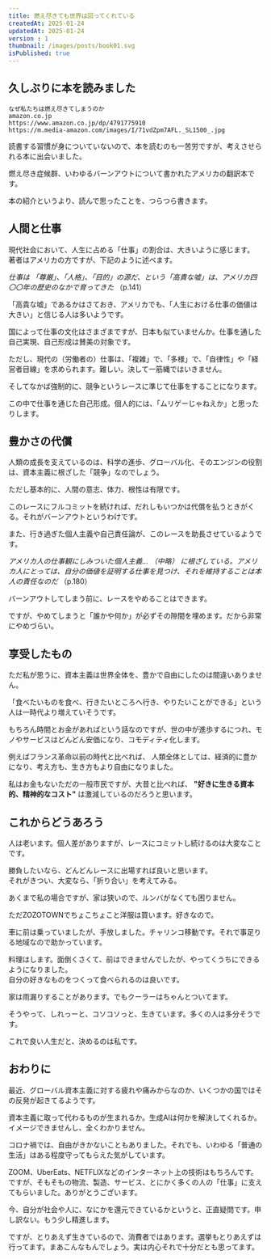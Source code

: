 ```yaml
---
title: 燃え尽きても世界は回ってくれている
createdAt: 2025-01-24
updatedAt: 2025-01-24
version : 1
thumbnail: /images/posts/book01.svg
isPublished: true
---
```

## 久しぶりに本を読みました

```Amazon
なぜ私たちは燃え尽きてしまうのか
amazon.co.jp
https://www.amazon.co.jp/dp/4791775910
https://m.media-amazon.com/images/I/71vdZpm7AFL._SL1500_.jpg
```

読書する習慣が身についていないので、本を読むのも一苦労ですが、考えさせられる本に出会いました。

燃え尽き症候群、いわゆるバーンアウトについて書かれたアメリカの翻訳本です。

本の紹介というより、読んで思ったことを、つらつら書きます。

## 人間と仕事
現代社会において、人生に占める「仕事」の割合は、大きいように感じます。  
著者はアメリカの方ですが、下記のように述べます。

_仕事は 「尊厳」、「人格」、「目的」の源だ、という「高貴な嘘」は、アメリカ四〇〇年の歴史のなかで育ってきた_  （p.141）

「高貴な嘘」であるかはさておき、アメリカでも、「人生における仕事の価値は大きい」と信じる人は多いようです。

国によって仕事の文化はさまざまですが、日本も似ていませんか。仕事を通した自己実現、自己形成は賛美の対象です。

ただし、現代の（労働者の）仕事は、「複雑」で、「多様」で、「自律性」や「経営者目線」を求められます。難しい。決して一筋縄ではいきません。

そしてなかば強制的に、競争というレースに準じて仕事をすることになります。

この中で仕事を通じた自己形成。個人的には、「ムリゲーじゃねえか」と思ったりします。

## 豊かさの代償
人類の成長を支えているのは、科学の進歩、グローバル化、そのエンジンの役割は、資本主義に根ざした「競争」なのでしょう。

ただし基本的に、人間の意志、体力、根性は有限です。

このレースにフルコミットを続ければ、だれしもいつかは代償を払うときがくる。それがバーンアウトというわけです。

また、行き過ぎた個人主義や自己責任論が、このレースを助長させているようです。

_アメリカ人の仕事観にしみついた個人主義... （中略） に根ざしている。アメリカ人にとっては、自分の価値を証明する仕事を見つけ、それを維持することは本人の責任なのだ_  （p.180）

バーンアウトしてしまう前に、レースをやめることはできます。

ですが、やめてしまうと「誰かや何か」が必ずその隙間を埋めます。だから非常にやめづらい。


## 享受したもの
ただ私が思うに、資本主義は世界全体を、豊かで自由にしたのは間違いありません。

「食べたいものを食べ、行きたいところへ行き、やりたいことができる」という人は一時代より増えていそうです。

もちろん時間とお金があればという話なのですが、世の中が進歩するにつれ、モノやサービスはどんどん安価になり、コモディティ化します。

例えばフランス革命以前の時代と比べれば、 人類全体としては、経済的に豊かになり、考え方も、生き方もより自由になりました。

私はお金もないただの一般市民ですが、大昔と比べれば、 **"好きに生きる資本的、精神的なコスト"** は激減しているのだろうと思います。

## これからどうあろう
人は老います。個人差がありますが、レースにコミットし続けるのは大変なことです。

勝負したいなら、どんどんレースに出場すれば良いと思います。  
それがきつい、大変なら、「折り合い」を考えてみる。

あくまで私の場合ですが、家は狭いので、ルンバがなくても困りません。  

ただZOZOTOWNでちょこちょこと洋服は買います。好きなので。

車に前は乗っていましたが、手放しました。チャリンコ移動です。それで事足りる地域なので助かっています。

料理はします。面倒くさくて、前はできませんでしたが、やってくうちにできるようになりました。  
自分の好きなものをつくって食べられるのは良いです。

家は雨漏りすることがあります。でもクーラーはちゃんとついてます。

そうやって、しれっーと、コソコソっと、生きています。多くの人は多分そうです。

これで良い人生だと、決めるのは私です。

## おわりに

最近、グローバル資本主義に対する疲れや痛みからなのか、いくつかの国ではその反発が起きてるようです。

資本主義に取って代わるものが生まれるか。生成AIは何かを解決してくれるか。イメージできませんし、全くわかりません。

コロナ禍では、自由がきかないこともありました。それでも、いわゆる「普通の生活」はある程度守ってもらえた気がしています。

ZOOM、UberEats、NETFLIXなどのインターネット上の技術はもちろんです。  
ですが、そもそもの物流、製造、サービス、とにかく多くの人の「仕事」に支えてもらいました。ありがとうございます。

今、自分が社会や人に、なにかを還元できているかというと、正直疑問です。申し訳ない。もう少し精進します。

ですが、とりあえず生きているので、消費者ではあります。選挙もとりあえずは行ってます。まあこんなもんでしょう。実は内心それで十分だとも思ってます。
